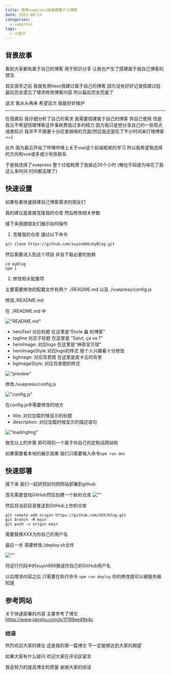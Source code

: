 ```yaml
---
title: 使用vuepress快速搭建个人博客
date: 2021-08-15
categories:
  - vuepress
tags:
  - 小册子
---
```




## 背景故事

看到大家都有属于自己的博客 用于知识分享 让我也产生了搭建属于我自己博客的想法 

其实很早之前 我就有用hexo搭建过属于自己的博客 因为没有好好记录搭建过程 最后完全遗忘了增添修改博客内容 所以最后完全荒废了 

这次 我从头再来 希望这次 我能好好维护 

---

在搭建前 我仔细分析了自己的需求 我需要搭建属于自己的博客 供自己使用 但是 我又不希望搭建博客这件事耗费我过多的精力 因为我只是想分享自己的一些观点或者知识 我并不不需要十分花里胡哨的页面(然后我还是花了不少时间来打理博客==) 

此外 因为最近开始了哔哩哔哩上关于vue这个前端框架的学习 所以我希望我选择的方向和vue或多或少有些联系 

于是我选择了vuepress 整个过程耗费了我接近20个小时 (俺也不知道为啥花了我这么多时间 时间都去哪了)



## 快速设置

如果有着快速搭建自己博客需求的朋友们

我的建议是直接克隆我的仓库 然后修改相关参数

接下来我跟朋友们展示如何操作



1. 克隆我的仓库 通过以下命令

```sh
git clone https://github.com/xuyin666/myBlog.git
```

然后需要进入到这个项目 并且下载必要的依赖

```
cd myBlog
npm i
```


2. 修改相关配置项

主要需要修改的配置文件有两个 ./README.md 以及 ./vuepress/config.js

修改./README.md

在 ./README.md 中

!["README.md"](/articleImg/article0_00.png)

- heroText 对应标题 在这里是“Etoile 鑫 的博客”
- tagline 对应子标题 在这里是 “Salut, ça va ?”
- heroImage: 对应logo 在这里是“神奇宝贝球”
- heroImageStyle 对应logo的样式 按个人兴趣看十分修改 
- bgImage: 对应背景图 在这里是皮卡丘的背景
- bgImageStyle: 对应背景图的样式

!["preview"](/articleImg/article0_01.png)

修改./vuepress/config.js

!["config.js"](/articleImg/article0_02.png)

在config.js中需要修改的地方

- title: 对应加载时候显示的标题
- description: 对应加载时候显示的描述语句

!["loadingImg"](/articleImg/article0_03.png)

做完以上的步骤 即可得到一个属于你自己的定制话网站啦

如果需要看本地的展示效果 我们只需要输入命令```npm run dev```

## 快速部署

接下来 我们一起研究如何把网站部署到github

首先需要登陆GitHub然后创建一个新的仓库
![""](/articleImg/article0_04.png)

然后将当前目录推送到GitHub上你的仓库

```
git remote add origin https://github.com/XXX/blog.git
git branch -M main
git push -u origin main
```
需要替换XXX为你自己的用户名

最后一步 需要修改./deploy.sh文件

![""](/articleImg/article0_05.png)

将这行代码中的xuyin666换成你自己的GitHub用户名

以后增添内容之后 只需要在执行命令 ```npm run deploy``` 你的修改就可以被服务器知道

## 参考网站

关于快速部署的内容 主要参考了博文 <https://www.jianshu.com/p/1f199ee49e4c>

### 结语

热烈欢迎大家的建议 这是我的第一篇博文 不一定能够达到大家的期望 

如果大家有什么疑问 欢迎大家在评论区留言

我会努力的提高博文的质量 谢谢大家的阅读



